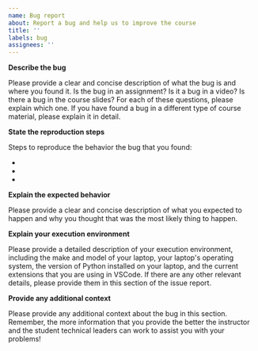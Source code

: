 ```yaml
---
name: Bug report
about: Report a bug and help us to improve the course
title: ''
labels: bug
assignees: ''
---
```


<!-- IMPORTANT: Please provide all of the requested information or the student
technical leaders and the course instructor will not be able to most effectively
help you to resolve this issue. -->

**Describe the bug**

<!-- Please replace all of the text below this bold header. -->

Please provide a clear and concise description of what the bug is and where you
found it. Is the bug in an assignment? Is it a bug in a video? Is there a bug in
the course slides? For each of these questions, please explain which one. If you
have found a bug in a different type of course material, please explain it in
detail.

**State the reproduction steps**

Steps to reproduce the behavior the bug that you found:

- <!-- Replace this text --!>
- <!-- Replace this text --!>
- <!-- Replace this text --!>

**Explain the expected behavior**

<!-- Please replace all of the text below this bold header. -->

Please provide a clear and concise description of what you expected to happen
and why you thought that was the most likely thing to happen.

**Explain your execution environment**

<!-- Please replace all of the text below this bold header. -->

Please provide a detailed description of your execution environment, including
the make and model of your laptop, your laptop's operating system, the version
of Python installed on your laptop, and the current extensions that you are
using in VSCode. If there are any other relevant details, please provide them in
this section of the issue report.

**Provide any additional context**

<!-- Please replace all of the text below this bold header. -->

Please provide any additional context about the bug in this section. Remember,
the more information that you provide the better the instructor and the student
technical leaders can work to assist you with your problems!

<!--  Encouragement: Remember, the student technical leaders and the course
instructor are committed to your success. With that said, "success" involves you
being intellectually challenged and facing and overcoming the struggles
associated with learning more about web development. Please remember to continue
to persevere and work hard even in the face of challenges, knowing that the
student technical leaders and the course instructor will support you throughout
this adventure in web development. -->
